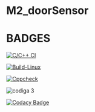 # M2_doorSensor

# BADGES

[![C/C++ CI](https://github.com/19wh5a0202-Ujwala/M2_doorSensor/actions/workflows/c-cpp.yml/badge.svg)](https://github.com/19wh5a0202-Ujwala/M2_doorSensor/actions/workflows/c-cpp.yml)

[![Build-Linux](https://github.com/19wh5a0202-Ujwala/M2_doorSensor/actions/workflows/Build-Linux.yml/badge.svg)](https://github.com/19wh5a0202-Ujwala/M2_doorSensor/actions/workflows/Build-Linux.yml)

[![Cppcheck](https://github.com/19wh5a0202-Ujwala/M2_doorSensor/actions/workflows/cpp-check.yml/badge.svg)](https://github.com/19wh5a0202-Ujwala/M2_doorSensor/actions/workflows/cpp-check.yml)

![codiga 3](https://api.codiga.io/project/32973/status/svg)

[![Codacy Badge](https://app.codacy.com/project/badge/Grade/21699ff48fb24f2381e990796a04bfa1)](https://www.codacy.com/gh/19wh5a0202-Ujwala/M2_doorSensor/dashboard?utm_source=github.com&amp;utm_medium=referral&amp;utm_content=19wh5a0202-Ujwala/M2_doorSensor&amp;utm_campaign=Badge_Grade)




